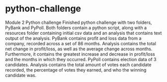 # python-challenge
Module 2 Python challenge
Finished python challenge with two folders, PyBank and PyPoll.
  Both folders contain a python script, along with a resources folder containing initial csv data and an analysis that contains text output of the analysis.
  PyBank contains profit and loss data from a company, recorded across a set of 86 months. Analysis contains the total net change in profit/loss, as well as the average change across months. 
  Furthermore, it contains the greatest increase and decrease in profit/loss and the months in which they occurred.
  PyPoll contains election data of 3 candidates. Analysis contains the total amount of votes each candidate recorded, the percentage of votes they earned, and who the winning candidate was.
